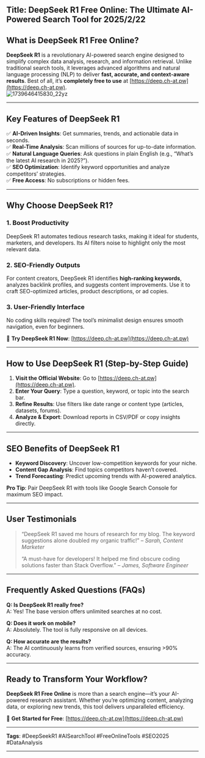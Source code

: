 **Title:** DeepSeek R1 Free Online: The Ultimate AI-Powered Search Tool for 2025/2/22
---

## What is DeepSeek R1 Free Online?  

**DeepSeek R1** is a revolutionary AI-powered search engine designed to simplify complex data analysis, research, and information retrieval. Unlike traditional search tools, it leverages advanced algorithms and natural language processing (NLP) to deliver **fast, accurate, and context-aware results**. Best of all, it’s **completely free to use** at [https://deep.ch-at.pw](https://deep.ch-at.pw).  
![1739646415830_22yz](https://github.com/user-attachments/assets/278b432d-26ec-414b-9fd1-8eda059054e5)

---

## Key Features of DeepSeek R1  

✅ **AI-Driven Insights**: Get summaries, trends, and actionable data in seconds.  
✅ **Real-Time Analysis**: Scan millions of sources for up-to-date information.  
✅ **Natural Language Queries**: Ask questions in plain English (e.g., “What’s the latest AI research in 2025?”).  
✅ **SEO Optimization**: Identify keyword opportunities and analyze competitors’ strategies.  
✅ **Free Access**: No subscriptions or hidden fees.  

---

## Why Choose DeepSeek R1?  

### 1. **Boost Productivity**  
DeepSeek R1 automates tedious research tasks, making it ideal for students, marketers, and developers. Its AI filters noise to highlight only the most relevant data.  

### 2. **SEO-Friendly Outputs**  
For content creators, DeepSeek R1 identifies **high-ranking keywords**, analyzes backlink profiles, and suggests content improvements. Use it to craft SEO-optimized articles, product descriptions, or ad copies.  

### 3. **User-Friendly Interface**  
No coding skills required! The tool’s minimalist design ensures smooth navigation, even for beginners.  

🔗 **Try DeepSeek R1 Now**: [https://deep.ch-at.pw](https://deep.ch-at.pw)  

---

## How to Use DeepSeek R1 (Step-by-Step Guide)  

1. **Visit the Official Website**: Go to [https://deep.ch-at.pw](https://deep.ch-at.pw).  
2. **Enter Your Query**: Type a question, keyword, or topic into the search bar.  
3. **Refine Results**: Use filters like date range or content type (articles, datasets, forums).  
4. **Analyze & Export**: Download reports in CSV/PDF or copy insights directly.  

---

## SEO Benefits of DeepSeek R1  

- **Keyword Discovery**: Uncover low-competition keywords for your niche.  
- **Content Gap Analysis**: Find topics competitors haven’t covered.  
- **Trend Forecasting**: Predict upcoming trends with AI-powered analytics.  

**Pro Tip**: Pair DeepSeek R1 with tools like Google Search Console for maximum SEO impact.  

---

## User Testimonials  

> “DeepSeek R1 saved me hours of research for my blog. The keyword suggestions alone doubled my organic traffic!” – *Sarah, Content Marketer*  
>  
> “A must-have for developers! It helped me find obscure coding solutions faster than Stack Overflow.” – *James, Software Engineer*  

---

## Frequently Asked Questions (FAQs)  

**Q: Is DeepSeek R1 really free?**  
A: Yes! The base version offers unlimited searches at no cost.  

**Q: Does it work on mobile?**  
A: Absolutely. The tool is fully responsive on all devices.  

**Q: How accurate are the results?**  
A: The AI continuously learns from verified sources, ensuring >90% accuracy.  

---

## Ready to Transform Your Workflow?  

**DeepSeek R1 Free Online** is more than a search engine—it’s your AI-powered research assistant. Whether you’re optimizing content, analyzing data, or exploring new trends, this tool delivers unparalleled efficiency.  

🚀 **Get Started for Free**: [https://deep.ch-at.pw](https://deep.ch-at.pw)  

---

**Tags**: #DeepSeekR1 #AISearchTool #FreeOnlineTools #SEO2025 #DataAnalysis  

--- 
